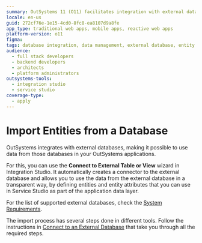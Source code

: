 ```yaml
---
summary: OutSystems 11 (O11) facilitates integration with external databases, allowing data utilization within applications through a streamlined import process.
locale: en-us
guid: 272cf76e-1e15-4cd0-8fc8-ea8107d9a8fe
app_type: traditional web apps, mobile apps, reactive web apps
platform-version: o11
figma:
tags: database integration, data management, external database, entity management, outsystems integration
audience:
  - full stack developers
  - backend developers
  - architects
  - platform administrators
outsystems-tools:
  - integration studio
  - service studio
coverage-type:
  - apply
---
```


# Import Entities from a Database

OutSystems integrates with external databases, making it possible to use data from those databases in your OutSystems applications.

For this, you can use the **Connect to External Table or View** wizard in Integration Studio. It automatically creates a connector to the external database and allows you to use the data from the external database in a transparent way, by defining entities and entity attributes that you can use in Service Studio as part of the application data layer.

For the list of supported external databases, check the [System Requirements](<https://success.outsystems.com/Support/Enterprise_Customers/Installation/OutSystems_Platform_system_requirements>).

The import process has several steps done in different tools. Follow the instructions in [Connect to an External Database](../../external-database/connect-external-db.md) that take you through all the required steps.
